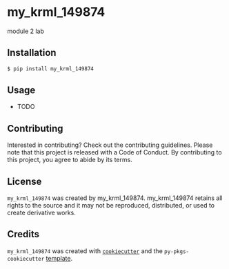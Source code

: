 # my_krml_149874

module 2 lab

## Installation

```bash
$ pip install my_krml_149874
```

## Usage

- TODO

## Contributing

Interested in contributing? Check out the contributing guidelines. Please note that this project is released with a Code of Conduct. By contributing to this project, you agree to abide by its terms.

## License

`my_krml_149874` was created by my_krml_149874. my_krml_149874 retains all rights to the source and it may not be reproduced, distributed, or used to create derivative works.

## Credits

`my_krml_149874` was created with [`cookiecutter`](https://cookiecutter.readthedocs.io/en/latest/) and the `py-pkgs-cookiecutter` [template](https://github.com/py-pkgs/py-pkgs-cookiecutter).
